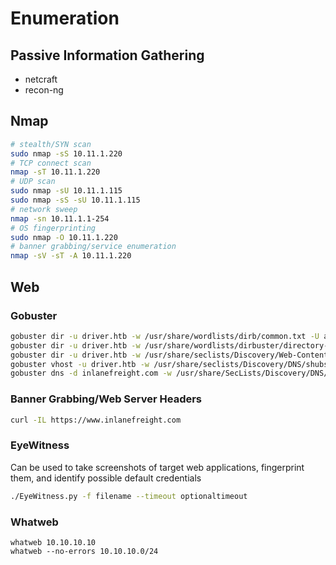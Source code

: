 # Enumeration

## Passive Information Gathering

* netcraft
* recon-ng

## Nmap

```bash
# stealth/SYN scan
sudo nmap -sS 10.11.1.220
# TCP connect scan
nmap -sT 10.11.1.220
# UDP scan
sudo nmap -sU 10.11.1.115
sudo nmap -sS -sU 10.11.1.115
# network sweep
nmap -sn 10.11.1.1-254
# OS fingerprinting
sudo nmap -O 10.11.1.220
# banner grabbing/service enumeration
nmap -sV -sT -A 10.11.1.220
```

## Web

### Gobuster

```bash
gobuster dir -u driver.htb -w /usr/share/wordlists/dirb/common.txt -U admin -P admin -q &\
gobuster dir -u driver.htb -w /usr/share/wordlists/dirbuster/directory-list-2.3-medium.txt -U admin -P admin -q &\
gobuster dir -u driver.htb -w /usr/share/seclists/Discovery/Web-Content/raft-large-files.txt -U admin -P admin -q &\
gobuster vhost -u driver.htb -w /usr/share/seclists/Discovery/DNS/shubs-subdomains.txt -U admin -P admin -q &\
gobuster dns -d inlanefreight.com -w /usr/share/SecLists/Discovery/DNS/namelist.txt &
```

### Banner Grabbing/Web Server Headers

```bash
curl -IL https://www.inlanefreight.com
```

### EyeWitness

Can be used to take screenshots of target web applications, fingerprint them, and identify possible default credentials

```bash
./EyeWitness.py -f filename --timeout optionaltimeout
```

### Whatweb

```
whatweb 10.10.10.10
whatweb --no-errors 10.10.10.0/24
```
